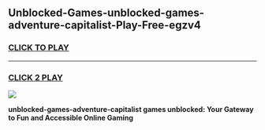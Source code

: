 
## Unblocked-Games-unblocked-games-adventure-capitalist-Play-Free-egzv4
<h3>
<a href="https://premium76.site?title=unblocked-games-adventure-capitalist&ref=21A">CLICK TO PLAY</a></h3>
<hr>

<h3>
<a href="https://premium76.site?title=unblocked-games-adventure-capitalist&ref=21A">CLICK 2 PLAY</a>
  
</h3>

<a href="https://premium76.site?title=unblocked-games-adventure-capitalist&ref=21A"><img src="https://clearcache.store/games.png"></a>


**unblocked-games-adventure-capitalist games unblocked: Your Gateway to Fun and Accessible Online Gaming**
